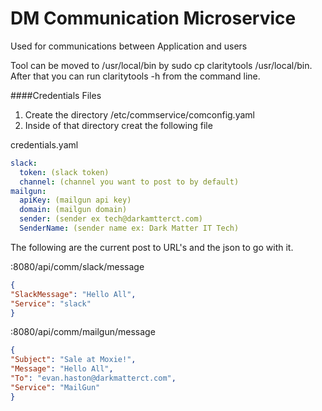 # DM Communication Microservice
Used for communications between Application and users





Tool can be moved to /usr/local/bin by sudo cp claritytools /usr/local/bin.  After that you can run claritytools -h from the command line. 


####Credentials Files

1. Create the directory /etc/commservice/comconfig.yaml
2. Inside of that directory creat the following file 

credentials.yaml

```yaml
slack:
  token: (slack token)
  channel: (channel you want to post to by default)
mailgun:
  apiKey: (mailgun api key)
  domain: (mailgun domain)
  sender: (sender ex tech@darkamtterct.com)
  SenderName: (sender name ex: Dark Matter IT Tech)
```

The following are the current post to URL's and the json to go with it. 

:8080/api/comm/slack/message

```json 
{
"SlackMessage": "Hello All",
"Service": "slack"
}
```

:8080/api/comm/mailgun/message
```json
{
"Subject": "Sale at Moxie!",
"Message": "Hello All",
"To": "evan.haston@darkmatterct.com",
"Service": "MailGun"
}
```

